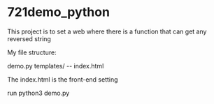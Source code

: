 # 721demo_python

This project is to set a web where there is a function that can get any reversed string

My file structure:

demo.py
templates/
-- index.html

The index.html is the front-end setting

run python3 demo.py

